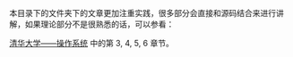 本目录下的文件夹下的文章更加注重实践，很多部分会直接和源码结合来进行讲解，如果理论部分不是很熟悉的话，可以参看：

[清华大学——操作系统](https://www.bilibili.com/video/BV1uW411f72n?p=13) 中的第 3, 4, 5, 6 章节。
